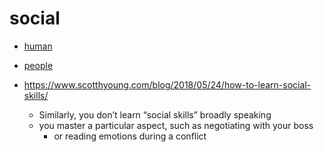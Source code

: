 # social

-   [human](human)
-   [people](people)

-   https://www.scotthyoung.com/blog/2018/05/24/how-to-learn-social-skills/
    -   Similarly, you don’t learn “social skills” broadly speaking
    -   you master a particular aspect, such as negotiating with your boss
        -   or reading emotions during a conflict
